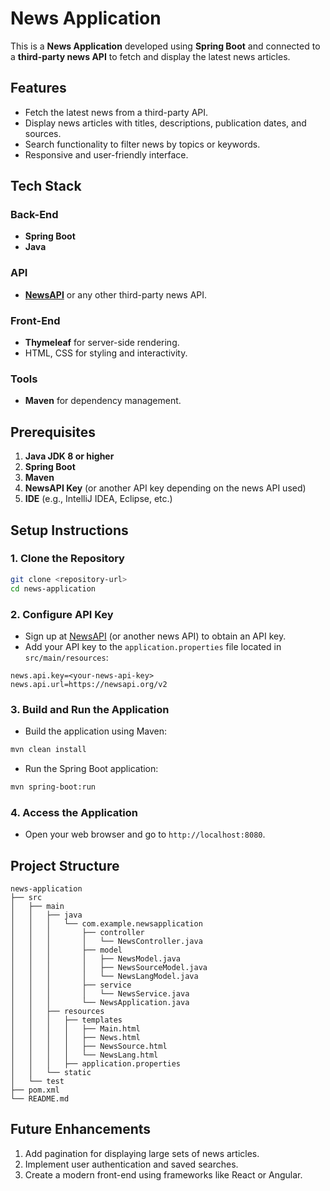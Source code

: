 # News Application

This is a **News Application** developed using **Spring Boot** and connected to a **third-party news API** to fetch and display the latest news articles.

## Features

- Fetch the latest news from a third-party API.
- Display news articles with titles, descriptions, publication dates, and sources.
- Search functionality to filter news by topics or keywords.
- Responsive and user-friendly interface.

## Tech Stack

### Back-End
- **Spring Boot**
- **Java**

### API
- **[NewsAPI](https://newsapi.org/)** or any other third-party news API.

### Front-End
- **Thymeleaf** for server-side rendering.
- HTML, CSS for styling and interactivity.

### Tools
- **Maven** for dependency management.

## Prerequisites

1. **Java JDK 8 or higher**
2. **Spring Boot**
3. **Maven**
4. **NewsAPI Key** (or another API key depending on the news API used)
5. **IDE** (e.g., IntelliJ IDEA, Eclipse, etc.)

## Setup Instructions

### 1. Clone the Repository
```bash
git clone <repository-url>
cd news-application
```

### 2. Configure API Key

- Sign up at [NewsAPI](https://newsapi.org/) (or another news API) to obtain an API key.
- Add your API key to the `application.properties` file located in `src/main/resources`:
```properties
news.api.key=<your-news-api-key>
news.api.url=https://newsapi.org/v2
```

### 3. Build and Run the Application

- Build the application using Maven:
```bash
mvn clean install
```
- Run the Spring Boot application:
```bash
mvn spring-boot:run
```

### 4. Access the Application

- Open your web browser and go to `http://localhost:8080`.

## Project Structure

```
news-application
├── src
│   ├── main
│   │   ├── java
│   │   │   └── com.example.newsapplication
│   │   │       ├── controller
│   │   │       │   └── NewsController.java
│   │   │       ├── model
│   │   │       │   ├── NewsModel.java
│   │   │       │   ├── NewsSourceModel.java
│   │   │       │   └── NewsLangModel.java
│   │   │       ├── service
│   │   │       │   └── NewsService.java
│   │   │       └── NewsApplication.java
│   │   ├── resources
│   │   │   ├── templates
│   │   │   │   ├── Main.html
│   │   │   │   ├── News.html
│   │   │   │   ├── NewsSource.html
│   │   │   │   └── NewsLang.html
│   │   │   ├── application.properties
│   │   └── static
│   └── test
├── pom.xml
└── README.md
```

## Future Enhancements

1. Add pagination for displaying large sets of news articles.
2. Implement user authentication and saved searches.
3. Create a modern front-end using frameworks like React or Angular.


